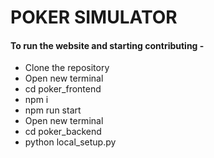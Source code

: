 # POKER SIMULATOR

#### To run the website and starting contributing -

- Clone the repository
- Open new terminal
- cd poker_frontend
- npm i
- npm run start
- Open new terminal
- cd poker_backend
- python local_setup.py
